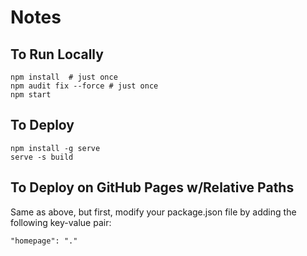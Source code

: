# Notes

## To Run Locally
```shell
npm install  # just once
npm audit fix --force # just once
npm start
```

## To Deploy
```shell
npm install -g serve
serve -s build
```

## To Deploy on GitHub Pages w/Relative Paths
Same as above, but first, modify your package.json file by adding the following key-value pair:

```
"homepage": "."
```
